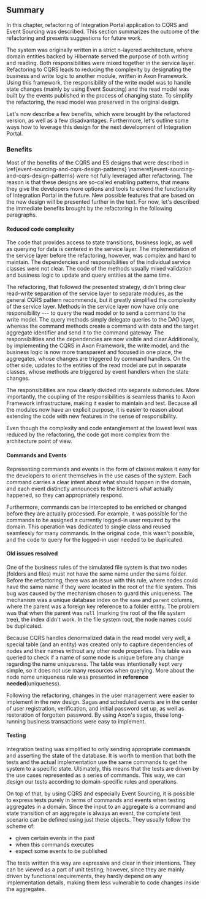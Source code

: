 ## Summary

In this chapter, refactoring of Integration Portal application to CQRS and Event Sourcing was described. This section summarizes the outcome of the refactoring and presents suggestions for future work.

The system was originally written in a strict n-layered architecture, where domain entities backed by Hibernate served the purpose of both writing and reading. Both responsibilities were mixed together in the service layer. Refactoring to CQRS leads to reducing the complexity by designating the business and write logic to another module, written in Axon Framework. Using this framework, the responsibility of the write model was to handle state changes (mainly by using Event Sourcing) and the read model was built by the events published in the process of changing state. To simplify the refactoring, the read model was preserved in the original design.

Let's now describe a few benefits, which were brought by the refactored version, as well as a few disadvantages. Furthermore, let's outline some ways how to leverage this design for the next development of Integration Portal.

### Benefits

Most of the benefits of the CQRS and ES designs that were described in \ref{event-sourcing-and-cqrs-design-patterns} \nameref{event-sourcing-and-cqrs-design-patterns} were not fully leveraged after refactoring. The reason is that these designs are so-called enabling patterns, that means they give the developers more options and tools to extend the functionality of Integration Portal in the future. New possible features that are based on the new design will be presented further in the text. For now, let's described the immediate benefits brought by the refactoring in the following paragraphs.

#### Reduced code complexity

The code that provides access to state transitions, business logic, as well as querying for data is centered in the service layer. The implementation of the service layer before the refactoring, however, was complex and hard to maintain. The dependencies and responsibilities of the individual service classes were not clear. The code of the methods usually mixed validation and business logic to update and query entities at the same time.

The refactoring, that followed the presented strategy, didn't bring clear read-write separation of the service layer to separate modules, as the general CQRS pattern recommends, but it greatly simplified the complexity of the service layer. Methods in the service layer now have only one responsibility --- to query the read model or to send a command to the write model. The query methods simply delegate queries to the DAO layer, whereas the command methods create a command with data and the target aggregate identifier and send it to the command gateway. The responsibilities and the dependencies are now visible and clear.Additionally, by implementing the CQRS in Axon Framework, the write model, and the business logic is now more transparent and focused in one place, the aggregates, whose changes are triggered by command handlers. On the other side, updates to the entities of the read model are put in separate classes, whose methods are triggered by event handlers when the state changes.

The responsibilities are now clearly divided into separate submodules. More importantly, the coupling of the responsibilities is seamless thanks to Axon Framework infrastructure, making it easier to maintain and test.
Because all the modules now have an explicit purpose, it is easier to reason about extending the code with new features in the sense of responsibility.

Even though the complexity and code entanglement at the lowest level was reduced by the refactoring, the code got more complex from the architecture point of view.

#### Commands and Events

Representing commands and events in the form of classes makes it easy for the developers to orient themselves in the use cases of the system. Each command carries a clear intent about what should happen in the domain, and each event distinctly announces to the listeners what actually happened, so they can appropriately respond.

Furthermore, commands can be intercepted to be enriched or changed before they are actually processed. For example, it was possible for the commands to be assigned a currently logged-in user required by the domain. This operation was dedicated to single class and reused seamlessly for many commands. In the original code, this wasn't possible, and the code to query for the logged-in user needed to be duplicated.

#### Old issues resolved

One of the business rules of the simulated file system is that two nodes (folders and files) must not have the same name under the same folder. Before the refactoring, there was an issue with this rule, where nodes could have the same name if they were located in the root of the file system. This bug was caused by the mechanism chosen to guard this uniqueness. The mechanism was a unique database index on the `name` and `parent` columns, where the parent was a foreign key reference to a folder entity. The problem was that when the parent was `null` (marking the root of the file system tree), the index didn't work. In the file system root, the node names could be duplicated.

Because CQRS handles denormalized data in the read model very well, a special table (and an entity) was created only to capture dependencies of nodes and their names without any other node properties. This table was queried to check if a name of some node is unique before any change regarding the name uniqueness. The table was intentionally kept very simple, so it does not use many resources when querying. More about the node name uniqueness rule was presented in **reference needed**(uniqueness).

Following the refactoring, changes in the user management were easier to implement in the new design. Sagas and scheduled events are in the center of user registration, verification, and initial password set up, as well as restoration of forgotten password. By using Axon's sagas, these long-running business transactions were easy to implement.

#### Testing

Integration testing was simplified to only sending appropriate commands and asserting the state of the database. It is worth to mention that both the tests and the actual implementation use the same commands to get the system to a specific state. Ultimately, this means that the tests are driven by the use cases represented as a series of commands. This way, we can design our tests according to domain-specific rules and operations.

On top of that, by using CQRS and especially Event Sourcing, it is possible to express tests purely in terms of commands and events when testing aggregates in a domain. Since the input to an aggregate is a command and state transition of an aggregate is always an event, the complete test scenario can be defined using just these objects. They usually follow the scheme of:

- given certain events in the past
- when this commands executes
- expect some events to be published

The tests written this way are expressive and clear in their intentions. They can be viewed as a part of unit testing; however, since they are mainly driven by functional requirements, they hardly depend on any implementation details, making them less vulnerable to code changes inside the aggregates.